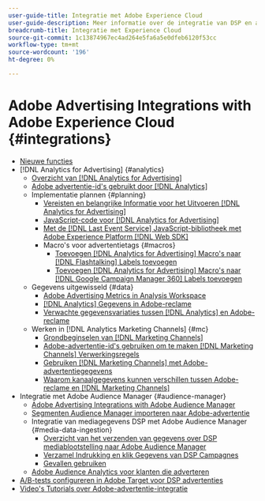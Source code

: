 ```yaml
---
user-guide-title: Integratie met Adobe Experience Cloud
user-guide-description: Meer informatie over de integratie van DSP en advertenties in zoekopdrachten met andere Adobe Experience Cloud-producten en -services.
breadcrumb-title: Integratie met Experience Cloud
source-git-commit: 1c13874967ec4ad264e5fa6a5e0dfeb6120f53cc
workflow-type: tm+mt
source-wordcount: '196'
ht-degree: 0%

---
```



# Adobe Advertising Integrations with Adobe Experience Cloud {#integrations}

<!--  ADD LATER: and Adobe Experience Platform -->

+ [Nieuwe functies](/help/integrations/home.md)
+ [!DNL Analytics for Advertising] {#analytics}
   + [Overzicht van [!DNL Analytics for Advertising]](/help/integrations/analytics/overview.md)
   + [Adobe advertentie-id&#39;s gebruikt door [!DNL Analytics]](/help/integrations/analytics/ids.md)
   + Implementatie plannen {#planning}
      + [Vereisten en belangrijke Informatie voor het Uitvoeren [!DNL Analytics for Advertising]](/help/integrations/analytics/prerequisites.md)
      + [JavaScript-code voor [!DNL Analytics for Advertising]](/help/integrations/analytics/javascript.md)
      + [Met de [!DNL Last Event Service] JavaScript-bibliotheek met Adobe Experience Platform [!DNL Web SDK]](/help/integrations/analytics/web-sdk.md)
      + Macro&#39;s voor advertentietags {#macros}
         + [Toevoegen [!DNL Analytics for Advertising] Macro&#39;s naar [!DNL Flashtalking] Labels toevoegen](/help/integrations/analytics/macros-flashtalking.md)
         + [Toevoegen [!DNL Analytics for Advertising] Macro&#39;s naar [!DNL Google Campaign Manager 360] Labels toevoegen](/help/integrations/analytics/macros-google-campaign-manager.md)
   + Gegevens uitgewisseld {#data}
      + [Adobe Advertising Metrics in Analysis Workspace](/help/integrations/analytics/advertising-metrics-in-analytics.md)
      + [[!DNL Analytics] Gegevens in Adobe-reclame](/help/integrations/analytics/analytics-data-in-advertising.md)
      + [Verwachte gegevensvariaties tussen [!DNL Analytics] en Adobe-reclame](/help/integrations/analytics/data-variances.md)
   + Werken in [!DNL Analytics Marketing Channels] {#mc}
      + [Grondbeginselen van [!DNL Marketing Channels]](/help/integrations/analytics/marketing-channels/mc-overview.md)
      + [Adobe-advertentie-id&#39;s gebruiken om te maken [!DNL Marketing Channels] Verwerkingsregels](/help/integrations/analytics/marketing-channels/mc-ids.md)
      + [Gebruiken [!DNL Marketing Channels] met Adobe-advertentiegegevens](/help/integrations/analytics/marketing-channels/mc-ac-data.md)
      + [Waarom kanaalgegevens kunnen verschillen tussen Adobe-reclame en [!DNL Marketing Channels]](/help/integrations/analytics/marketing-channels/mc-data-variances.md)
+ Integratie met Adobe Audience Manager {#audience-manager}
   + [Adobe Advertising Integrations with Adobe Audience Manager](/help/integrations/audience-manager/overview.md)
   + [Segmenten Audience Manager importeren naar Adobe-advertentie](/help/integrations/audience-manager/import-audiences.md)
   + Integratie van mediagegevens DSP met Adobe Audience Manager {#media-data-ingestion}
      + [Overzicht van het verzenden van gegevens over DSP mediablootstelling naar Adobe Audience Manager](/help/integrations/audience-manager/media-data-integration/overview.md)
      + [Verzamel Indrukking en klik Gegevens van DSP Campagnes](/help/integrations/audience-manager/media-data-integration/collect.md)
      + [Gevallen gebruiken](/help/integrations/audience-manager/media-data-integration/use-cases.md)
   + [Adobe Audience Analytics voor klanten die adverteren](/help/integrations/audience-manager/audience-analytics.md)
+ [A/B-tests configureren in Adobe Target voor DSP advertenties](/help/integrations/target/overview-ab-tests.md)
+ [Video&#39;s Tutorials over Adobe-advertentie-integratie](https://experienceleague.adobe.com/docs/advertising-cloud-learn/tutorials/overview.html)<!-- rename if the tutorials TOC structure changes -->
